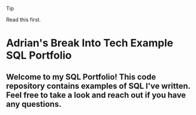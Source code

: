 > [!TIP]
> Read this first.


# Adrian's Break Into Tech Example SQL Portfolio

## Welcome to my SQL Portfolio! This code repository contains examples of SQL I've written. Feel free to take a look and reach out if you have any questions.

